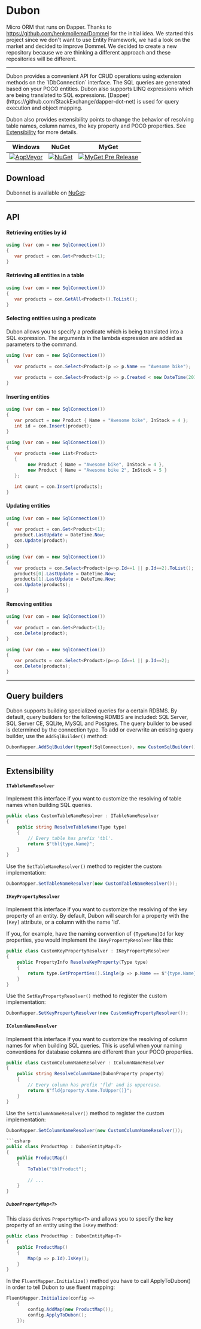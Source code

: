# Dubon
Micro ORM that runs on Dapper.
Thanks to https://github.com/henkmollema/Dommel for the initial idea. We started this project since we don't want to use Entity Framework, we had a look on the market and decided to improve Dommel.
We decided to create a new repository because we are thinking a different approach and these repositories will be different.
<hr>
Dubon provides a convenient API for CRUD operations using extension methods on the `IDbConnection` interface. The SQL queries are generated based on your POCO entities. Dubon also supports LINQ expressions which are being translated to SQL expressions. [Dapper](https://github.com/StackExchange/dapper-dot-net) is used for query execution and object mapping.

Dubon also provides extensibility points to change the behavior of resolving table names, column names, the key property and POCO properties. See [Extensibility](https://github.com/getson/Dubon#extensibility) for more details.

| Windows | NuGet | MyGet |
| ------- | ----- | ----- |
| [![AppVeyor](https://ci.appveyor.com/api/projects/status/34ptoeajvubcv95v?svg=true)](https://ci.appveyor.com/project/getson/dapper-nona) | [![NuGet](https://img.shields.io/nuget/vpre/dapper.nona.svg?style=flat-square)](https://www.nuget.org/packages/dapper.nona) | [![MyGet Pre Release](https://img.shields.io/myget/dapper-nona/vpre/Dapper.nona.svg?style=flat-square)](https://www.myget.org/feed/dapper-nona/package/nuget/dapper.nona) |

## Download

Dubonnet is available on [NuGet](https://www.nuget.org/packages/Dubonnet):

<hr>

## API

#### Retrieving entities by id
```csharp
using (var con = new SqlConnection())
{
   var product = con.Get<Product>(1);
}
```

#### Retrieving all entities in a table
```csharp
using (var con = new SqlConnection())
{
   var products = con.GetAll<Product>().ToList();
}
```

#### Selecting entities using a predicate
Dubon allows you to specify a predicate which is being translated into a SQL expression. The arguments in the lambda expression are added as parameters to the command.
```csharp
using (var con = new SqlConnection())
{
   var products = con.Select<Product>(p => p.Name == "Awesome bike");
   
   var products = con.Select<Product>(p => p.Created < new DateTime(2014, 12, 31) && p.InStock > 5);
}
```

#### Inserting entities
```csharp
using (var con = new SqlConnection())
{
   var product = new Product { Name = "Awesome bike", InStock = 4 };
   int id = con.Insert(product);
}
```
```csharp
using (var con = new SqlConnection())
{
   var products =new List<Product>
   {
        new Product { Name = "Awesome bike", InStock = 4 },
        new Product { Name = "Awesome bike 2", InStock = 5 }
   };

   int count = con.Insert(products);
}
```
#### Updating entities
```csharp
using (var con = new SqlConnection())
{
   var product = con.Get<Product>(1);
   product.LastUpdate = DateTime.Now;
   con.Update(product);
}
```
```csharp
using (var con = new SqlConnection())
{
   var products = con.Select<Product>(p=>p.Id==1 || p.Id==2).ToList();
   products[0].LastUpdate = DateTime.Now;
   products[1].LastUpdate = DateTime.Now;
   con.Update(products);
}
```
#### Removing entities
```csharp
using (var con = new SqlConnection())
{
   var product = con.Get<Product>(1);
   con.Delete(product);
}
```
```csharp
using (var con = new SqlConnection())
{
   var products = con.Select<Product>(p=>p.Id==1 || p.Id==2);
   con.Delete(products);
}
```
<hr>

## Query builders

Dubon supports building specialized queries for a certain RDBMS. By default, query builders for the following RDMBS are included: SQL Server, SQL Server CE, SQLite, MySQL and Postgres. The query builder to be used is determined by the connection type. To add or overwrite an existing query builder, use the `AddSqlBuilder()`  method:

```csharp
DubonMapper.AddSqlBuilder(typeof(SqlConnection), new CustomSqlBuilder());
```

<hr>

## Extensibility
#### `ITableNameResolver`
Implement this interface if you want to customize the resolving of table names when building SQL queries.
```csharp
public class CustomTableNameResolver : ITableNameResolver
{
    public string ResolveTableName(Type type)
    {
        // Every table has prefix 'tbl'.
        return $"tbl{type.Name}";
    }
}
```

Use the `SetTableNameResolver()` method to register the custom implementation:
```csharp
DubonMapper.SetTableNameResolver(new CustomTableNameResolver());
```

#### `IKeyPropertyResolver`
Implement this interface if you want to customize the resolving of the key property of an entity. By default, Dubon will search for a property with the `[Key]` attribute, or a column with the name 'Id'.

If you, for example, have the naming convention of `{TypeName}Id` for key properties, you would implement the `IKeyPropertyResolver` like this:
```csharp
public class CustomKeyPropertyResolver : IKeyPropertyResolver
{
    public PropertyInfo ResolveKeyProperty(Type type)
    {
        return type.GetProperties().Single(p => p.Name == $"{type.Name}Id");
    }
}
```

Use the `SetKeyPropertyResolver()` method to register the custom implementation:
```csharp
DubonMapper.SetKeyPropertyResolver(new CustomKeyPropertyResolver());
```

#### `IColumnNameResolver`
Implement this interface if you want to customize the resolving of column names for when building SQL queries. This is useful when your naming conventions for database columns are different than your POCO properties.

```csharp
public class CustomColumnNameResolver : IColumnNameResolver
{
    public string ResolveColumnName(DubonProperty property)
    {
        // Every column has prefix 'fld' and is uppercase.
        return $"fld{property.Name.ToUpper()}";
    }
}
```

Use the `SetColumnNameResolver()` method to register the custom implementation:
```csharp
DubonMapper.SetColumnNameResolver(new CustomColumnNameResolver());

```csharp
public class ProductMap : DubonEntityMap<T>
{
    public ProductMap()
    {
        ToTable("tblProduct");
        
        // ...
    }
}
```

##### `DubonPropertyMap<T>`
This class derives `PropertyMap<T>` and allows you to specify the key property of an entity using the `IsKey` method:

```csharp
public class ProductMap : DubonEntityMap<T>
{
    public ProductMap()
    {
        Map(p => p.Id).IsKey();
    }
}
```
In the `FluentMapper.Initialize()` method you have to call ApplyToDubon() in order to tell Dubon to use fluent mapping:

```csharp
FluentMapper.Initialize(config =>
    {
        config.AddMap(new ProductMap());
        config.ApplyToDubon();
    });
```
